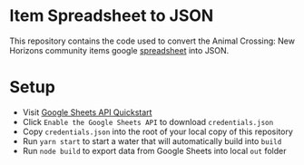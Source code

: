 # Item Spreadsheet to JSON

This repository contains the code used to convert the Animal Crossing: New Horizons community items
google [spreadsheet](https://docs.google.com/spreadsheets/d/13d_LAJPlxMa_DubPTuirkIV4DERBMXbrWQsmSh8ReK4/edit?usp=sharing) into JSON.

# Setup

- Visit [Google Sheets API Quickstart](https://developers.google.com/sheets/api/quickstart/nodejs)
- Click `Enable the Google Sheets API` to download `credentials.json`
- Copy `credentials.json` into the root of your local copy of this repository
- Run `yarn start` to start a water that will automatically build into `build`
- Run `node build` to export data from Google Sheets into local `out` folder
